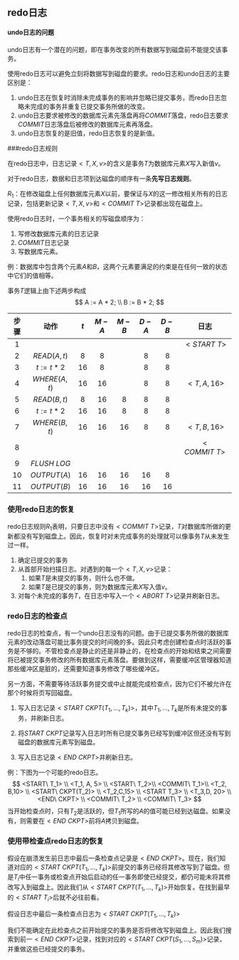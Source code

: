## redo日志

#### undo日志的问题

undo日志有一个潜在的问题，即在事务改变的所有数据写到磁盘前不能提交该事务。

使用redo日志可以避免立刻将数据写到磁盘的要求。redo日志和undo日志的主要区别是：

1. undo日志在恢复时消除未完成事务的影响并忽略已提交事务，而redo日志忽略未完成的事务并重复已提交事务所做的改变。
2. undo日志要求被修改的数据库元素先落盘再将$COMMIT$落盘，redo日志要求$COMMIT$日志落盘后被修改的数据库元素再落盘。
3. undo日志恢复的是旧值，redo日志恢复的是新值。

###redo日志规则

在redo日志中，日志记录$<T, X, v>$的含义是事务$T$为数据库元素$X$写入新值$v$。

对于redo日志，数据和日志项到达磁盘的顺序有一条**先写日志规则**。

$R_1$：在修改磁盘上任何数据库元素$X$以前，要保证与$X$的这一修改相关所有的日志记录，包括更新记录$<T,X,v>$和$<COMMIT\ T>$记录都出现在磁盘上。

使用redo日志时，一个事务相关的写磁盘顺序为：

1. 写修改数据库元素的日志记录
2. $COMMIT​$日志记录
3. 写数据库元素。

例：数据库中包含两个元素$A$和$B$，这两个元素要满足的约束是在任何一致的状态中它们的值相等。

事务$T$逻辑上由下述两步构成
$$
A := A * 2; \\
B := B * 2;
$$

| 步骤 |     动作      | $t$  | $M-A$ | $M-B$ | $D-A$ | $D-B$ |     日志      |
| :--: | :-----------: | :--: | :---: | :---: | :---: | :---: | :-----------: |
| $1$  |               |      |       |       |       |       | $<START\ T>$  |
| $2$  | $READ(A, t)$  | $8$  |  $8$  |       |  $8$  |  $8$  |               |
| $3$  | $t := t * 2$  | $16$ |  $8$  |       |  $8$  |  $8$  |               |
| $4$  | $WHERE(A, t)$ | $16$ | $16$  |       |  $8$  |  $8$  |  $<T, A, 16>$  |
| $5$  | $READ(B, t)$  | $8$  | $16$  |  $8$  |  $8$  |  $8$  |               |
| $6$  | $t := t * 2$  | $16$ | $16$  |  $8$  |  $8$  |  $8$  |               |
| $7$  | $WHERE(B, t)$ | $16$ | $16$  | $16$  |  $8$  |  $8$  |  $<T, B, 16>$  |
| $8$  |               |      |       |       |       |       | $<COMMIT\ T>$ |
| $9$  | $FLUSH\ LOG$  |      |       |       |       |       |               |
| $10$  |  $OUTPUT(A)$  | $16$ | $16$  | $16$  | $16$  |  $8$  |               |
| $11$ |  $OUTPUT(B)$  | $16$ | $16$  | $16$  | $16$  | $16$  |               |

### 使用redo日志的恢复

redo日志规则$R_1$表明，只要日志中没有$<COMMIT\ T>$记录，$T$对数据库所做的更新都没有写到磁盘上。因此，恢复时对未完成事务的处理就可以像事务$T$从未发生过一样。

1. 确定已提交的事务
2. 从首部开始扫描日志。对遇到的每一个$<T,X,v>$记录：
   1. 如果$T$是未提交的事务，则什么也不做。
   2. 如果$T$是已提交的事务，则为数据库元素$X$写入值$v$。
3. 对每个未完成的事务$T$，在日志中写入一个$<ABORT\ T>$记录并刷新日志。

### redo日志的检查点

redo日志的检查点，有一个undo日志没有的问题。由于已提交事务所做的数据库元素的改动落盘可能比事务提交的时间晚的多。因此只考虑创建检查点时活跃的事务是不够的。不管检查点是静止的还是非静止的，在检查点的开始和结束之间需要将已被提交事务修改的所有数据库元素落盘。要做到这样，需要缓冲区管理器知道那些缓冲区是脏的，还需要知道事务修改了哪些缓冲区。

另一方面，不需要等待活跃事务提交或中止就能完成检查点，因为它们不被允许在那个时候将页写回磁盘。

1. 写入日志记录$<START\ CKPT(T_1, \dots, T_k)>$，其中$T_1, \dots,T_k$是所有未提交的事务，并刷新日志。

2. 将$START\ CKPT​$记录写入日志时所有已提交事务已经写到缓冲区但还没有写到磁盘的数据库元素写到磁盘。

3. 写入日志记录$<END\ CKPT>$并刷新日志。

例：下图为一个可能的redo日志。
$$
<START\ T_1> \\
<T_1, A, 5> \\
<START\ T_2>\\
<COMMIT\ T_1>\\
<T_2, B,10> \\
<START\ CKPT(T_2)> \\
<T_2,C,15> \\
<START T_3> \\
<T_3,D, 20> \\
<END\ CKPT> \\
<COMMIT\ T_2> \\
<COMMIT\ T_3>
$$
当开始检查点时，只有$T_2$是活跃的，但$T_1$所写的$A$的值可能已经到达磁盘。如果没有，则需要在$<END\ CKPT>$前将$A$拷贝到磁盘。

### 使用带检查点redo日志的恢复

假设在崩溃发生前日志中最后一条检查点记录是$<END\ CKPT>$。现在，我们知道对应的$<START\ CKPT(T_1, \dots, T_k)>$前提交的事务已经将其修改写到了磁盘。但是$T_i$中任一事务或检查点开始后启动的任一事务即使已经提交，都仍可能未将其修改写入到磁盘上。因此我们从$<START\ CKPT(T_1, \dots, T_k)>$开始恢复。在找到最早的$<START\ T_i>$后就不必往前看。

假设日志中最后一条检查点日志为$<START\ CKPT(T_1, \dots, T_k)>$

我们不能确定在此检查点之前开始提交的事务是否将修改写到磁盘上。因此我们搜索到前一$<END\ CKPT>$记录，找到对应的$<START\ CKPT(S_1,\ldots,S_m)>$记录，并重做这些已经提交的事务。

